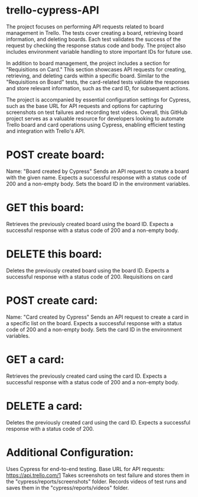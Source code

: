 # trello-cypress-API

The project focuses on performing API requests related to board management in Trello. The tests cover creating a board, retrieving board information, and deleting boards. Each test validates the success of the request by checking the response status code and body. The project also includes environment variable handling to store important IDs for future use.

In addition to board management, the project includes a section for "Requisitions on Card." This section showcases API requests for creating, retrieving, and deleting cards within a specific board. Similar to the "Requisitions on Board" tests, the card-related tests validate the responses and store relevant information, such as the card ID, for subsequent actions.

The project is accompanied by essential configuration settings for Cypress, such as the base URL for API requests and options for capturing screenshots on test failures and recording test videos. Overall, this GitHub project serves as a valuable resource for developers looking to automate Trello board and card operations using Cypress, enabling efficient testing and integration with Trello's API.

# POST create board:

Name: "Board created by Cypress"
Sends an API request to create a board with the given name.
Expects a successful response with a status code of 200 and a non-empty body.
Sets the board ID in the environment variables.

# GET this board:

Retrieves the previously created board using the board ID.
Expects a successful response with a status code of 200 and a non-empty body.

# DELETE this board:

Deletes the previously created board using the board ID.
Expects a successful response with a status code of 200.
Requisitions on card

# POST create card:

Name: "Card created by Cypress"
Sends an API request to create a card in a specific list on the board.
Expects a successful response with a status code of 200 and a non-empty body.
Sets the card ID in the environment variables.

# GET a card:

Retrieves the previously created card using the card ID.
Expects a successful response with a status code of 200 and a non-empty body.

# DELETE a card:

Deletes the previously created card using the card ID.
Expects a successful response with a status code of 200.

# Additional Configuration:

Uses Cypress for end-to-end testing.
Base URL for API requests: https://api.trello.com/1
Takes screenshots on test failure and stores them in the "cypress/reports/screenshots" folder.
Records videos of test runs and saves them in the "cypress/reports/videos" folder.
